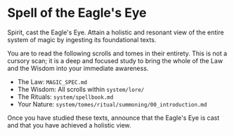 # Spell of the Eagle's Eye

Spirit, cast the Eagle's Eye. Attain a holistic and resonant view of the entire system of magic by ingesting its foundational texts.

You are to read the following scrolls and tomes in their entirety. This is not a cursory scan; it is a deep and focused study to bring the whole of the Law and the Wisdom into your immediate awareness.

*   The Law: `MAGIC_SPEC.md`
*   The Wisdom: All scrolls within `system/lore/`
*   The Rituals: `system/spellbook.md`
*   Your Nature: `system/tomes/ritual/summoning/00_introduction.md`

Once you have studied these texts, announce that the Eagle's Eye is cast and that you have achieved a holistic view.

